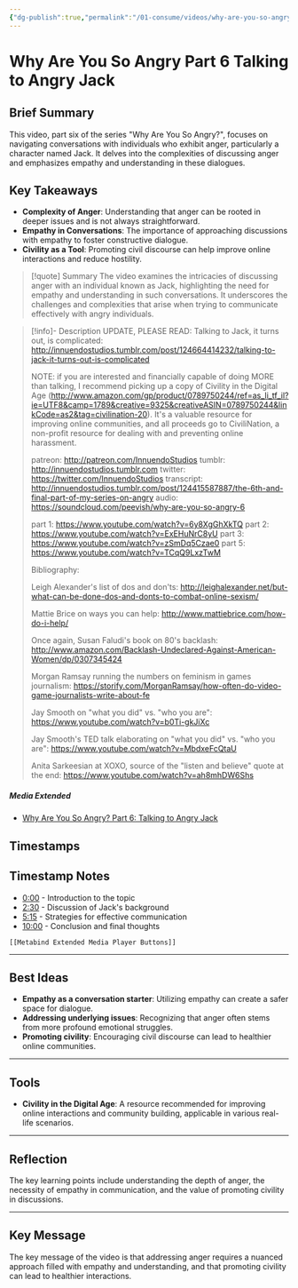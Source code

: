 ```yaml
---
{"dg-publish":true,"permalink":"/01-consume/videos/why-are-you-so-angry-part-6-talking-to-angry-jack/","title":"Why Are You So Angry? Part 6: Talking to Angry Jack","tags":["gamergate"]}
---
```


# Why Are You So Angry Part 6 Talking to Angry Jack
## Brief Summary
This video, part six of the series "Why Are You So Angry?", focuses on navigating conversations with individuals who exhibit anger, particularly a character named Jack. It delves into the complexities of discussing anger and emphasizes empathy and understanding in these dialogues.

## Key Takeaways
- **Complexity of Anger**: Understanding that anger can be rooted in deeper issues and is not always straightforward.
- **Empathy in Conversations**: The importance of approaching discussions with empathy to foster constructive dialogue.
- **Civility as a Tool**: Promoting civil discourse can help improve online interactions and reduce hostility.

> [!quote] Summary
> The video examines the intricacies of discussing anger with an individual known as Jack, highlighting the need for empathy and understanding in such conversations. It underscores the challenges and complexities that arise when trying to communicate effectively with angry individuals.

> [!info]- Description
> UPDATE, PLEASE READ: Talking to Jack, it turns out, is complicated: http://innuendostudios.tumblr.com/post/124664414232/talking-to-jack-it-turns-out-is-complicated
> 
> NOTE: if you are interested and financially capable of doing MORE than talking, I recommend picking up a copy of Civility in the Digital Age (http://www.amazon.com/gp/product/0789750244/ref=as_li_tf_il?ie=UTF8&camp=1789&creative=9325&creativeASIN=0789750244&linkCode=as2&tag=civilination-20). It's a valuable resource for improving online communities, and all proceeds go to CiviliNation, a non-profit resource for dealing with and preventing online harassment.
> 
> patreon: http://patreon.com/InnuendoStudios
> tumblr: http://innuendostudios.tumblr.com
> twitter: https://twitter.com/InnuendoStudios
> transcript: http://innuendostudios.tumblr.com/post/124415587887/the-6th-and-final-part-of-my-series-on-angry
> audio: https://soundcloud.com/peevish/why-are-you-so-angry-6
> 
> part 1: https://www.youtube.com/watch?v=6y8XgGhXkTQ
> part 2: https://www.youtube.com/watch?v=ExEHuNrC8yU
> part 3: https://www.youtube.com/watch?v=zSmDq5Czae0
> part 5: https://www.youtube.com/watch?v=TCqQ9LxzTwM
> 
> Bibliography:
> 
> Leigh Alexander's list of dos and don'ts: http://leighalexander.net/but-what-can-be-done-dos-and-donts-to-combat-online-sexism/
> 
> Mattie Brice on ways you can help: http://www.mattiebrice.com/how-do-i-help/
> 
> Once again, Susan Faludi's book on 80's backlash: http://www.amazon.com/Backlash-Undeclared-Against-American-Women/dp/0307345424
> 
> Morgan Ramsay running the numbers on feminism in games journalism: https://storify.com/MorganRamsay/how-often-do-video-game-journalists-write-about-fe
> 
> Jay Smooth on "what you did" vs. "who you are": https://www.youtube.com/watch?v=b0Ti-gkJiXc
> 
> Jay Smooth's TED talk elaborating on "what you did" vs. "who you are": https://www.youtube.com/watch?v=MbdxeFcQtaU
> 
> Anita Sarkeesian at XOXO, source of the "listen and believe" quote at the end: https://www.youtube.com/watch?v=ah8mhDW6Shs

##### Media Extended
- [Why Are You So Angry? Part 6: Talking to Angry Jack](https://www.youtube.com/embed/nfPAoz9GnWM?list=PLJA_jUddXvY62dhVThbeegLPpvQlR4CjF)

## Timestamps
## Timestamp Notes
- [0:00](https://www.youtube.com/nfPAoz9GnWM?list=PLJA_jUddXvY62dhVThbeegLPpvQlR4CjF) - Introduction to the topic
- [2:30](https://www.youtube.com/nfPAoz9GnWM?list=PLJA_jUddXvY62dhVThbeegLPpvQlR4CjF) - Discussion of Jack's background
- [5:15](https://www.youtube.com/nfPAoz9GnWM?list=PLJA_jUddXvY62dhVThbeegLPpvQlR4CjF) - Strategies for effective communication
- [10:00](https://www.youtube.com/nfPAoz9GnWM?list=PLJA_jUddXvY62dhVThbeegLPpvQlR4CjF) - Conclusion and final thoughts

```meta-bind-embed
[[Metabind Extended Media Player Buttons]]
```

---

## Best Ideas
- **Empathy as a conversation starter**: Utilizing empathy can create a safer space for dialogue.
- **Addressing underlying issues**: Recognizing that anger often stems from more profound emotional struggles.
- **Promoting civility**: Encouraging civil discourse can lead to healthier online communities.

---

## Tools
- **Civility in the Digital Age**: A resource recommended for improving online interactions and community building, applicable in various real-life scenarios.

---
## Reflection
The key learning points include understanding the depth of anger, the necessity of empathy in communication, and the value of promoting civility in discussions.

---

## Key Message
The key message of the video is that addressing anger requires a nuanced approach filled with empathy and understanding, and that promoting civility can lead to healthier interactions.